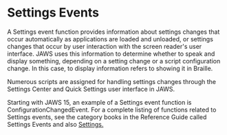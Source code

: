 # Settings Events

A Settings event function provides information about settings changes
that occur automatically as applications are loaded and unloaded, or
settings changes that occur by user interaction with the screen
reader\'s user interface. JAWS uses this information to determine
whether to speak and display something, depending on a setting change or
a script configuration change. In this case, to display information
refers to showing it in Braille.

Numerous scripts are assigned for handling settings changes through the
Settings Center and Quick Settings user interface in JAWS.

Starting with JAWS 15, an example of a Settings event function is
ConfigurationChangedEvent. For a complete listing of functions related
to Settings events, see the category books in the Reference Guide called
Settings Events and also [Settings.](../Reference_Guide/Settings.html)
